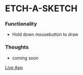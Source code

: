 # ETCH-A-SKETCH

### Functionality

- Hold down mousebutton to draw


### Thoughts

- coming soon


[Live App](https://github.com/Rumdidum/Etch-a-Sketch)
 
